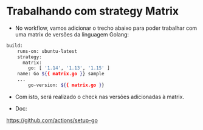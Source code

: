 # Trabalhando com strategy Matrix

- No workflow, vamos adicionar o trecho abaixo para poder trabalhar com uma matrix de versões da linguagem Golang:

```bash
build:
    runs-on: ubuntu-latest
    strategy:
      matrix:
        go: [ '1.14', '1.13', '1.15' ]
    name: Go ${{ matrix.go }} sample
    ...
        go-version: ${{ matrix.go }}
```

- Com isto, será realizado o check nas versões adicionadas à matrix.

- Doc:

https://github.com/actions/setup-go